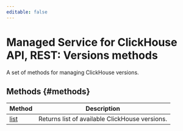 ```yaml
---
editable: false
---
```


# Managed Service for ClickHouse API, REST: Versions methods
A set of methods for managing ClickHouse versions.

## Methods {#methods}
Method | Description
--- | ---
[list](list.md) | Returns list of available ClickHouse versions.